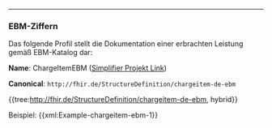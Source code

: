 ----
### EBM-Ziffern

Das folgende Profil stellt die Dokumentation einer erbrachten Leistung gemäß EBM-Katalog dar:

**Name**: ChargeItemEBM ([Simplifier Projekt Link](https://simplifier.net/resolve?canonical=http://fhir.de/StructureDefinition/chargeitem-de-ebm&scope=de.basisprofil.r4@1.4.0))

**Canonical**: `http://fhir.de/StructureDefinition/chargeitem-de-ebm`

{{tree:http://fhir.de/StructureDefinition/chargeitem-de-ebm, hybrid}}

Beispiel:
{{xml:Example-chargeitem-ebm-1}}